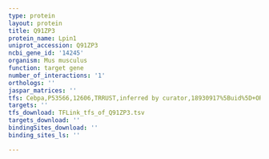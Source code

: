 ```yaml
---
type: protein
layout: protein
title: Q91ZP3
protein_name: Lpin1
uniprot_accession: Q91ZP3
ncbi_gene_id: '14245'
organism: Mus musculus
function: target gene
number_of_interactions: '1'
orthologs: ''
jaspar_matrices: ''
tfs: Cebpa,P53566,12606,TRRUST,inferred by curator,18930917%5Buid%5D+OR+29087512%5Buid%5D,Yes
targets: ''
tfs_download: TFLink_tfs_of_Q91ZP3.tsv
targets_download: ''
bindingSites_download: ''
binding_sites_ls: ''

---
```

